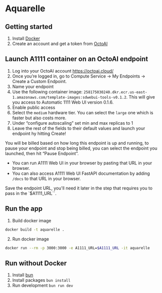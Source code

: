# Aquarelle

## Getting started

1. Install [Docker](https://docs.docker.com/engine/install/)
2. Create an account and get a token from [OctoAI](https://octoai.cloud/)

## Launch A1111 container on an OctoAI endpoint

1. Log into your OctoAI account https://octoai.cloud/
2. Once you’re logged in, go to Compute Service -> My Endpoints -> Create a Custom Endpoint. 
3. Name your endpoint
4. Use the following container image: `258175030240.dkr.ecr.us-east-1.amazonaws.com/template-images:sdwebui-tools-v0.1.2`. This will give you access to Automatic 1111 Web UI version 0.1.6.
5. Enable public access
6. Select the `medium` hardware tier. You can select the `large` one which is faster but also costs more.
7. Under “configure autoscaling” set min and max replicas to 1
8. Leave the rest of the fields to their default values and launch your endpoint hy hitting Create!

You will be billed based on how long this endpoint is up and running, to pause your endpoint and stop being billed, you can select the endpoint you launched, then hit “Pause Endpoint”.


* You can run A1111 Web UI in your browser by pasting that URL in your browser.
* You can also access A1111 Web UI FastAPI documentation by adding `/docs` to that URL in your browser.

Save the endpoint URL, you'll need it later in the step that requires you to pass in the `$A1111_URL``.

## Run the app

1. Build docker image
```bash
docker build -t aquarelle .
```

2. Run docker image
```bash
docker run --rm -p 3000:3000 -e A1111_URL=$A1111_URL -it aquarelle
```

## Run without Docker

1. Install [bun](https://bun.sh/docs/installation)
2. Install packages `bun install`
3. Run development `bun run dev`
